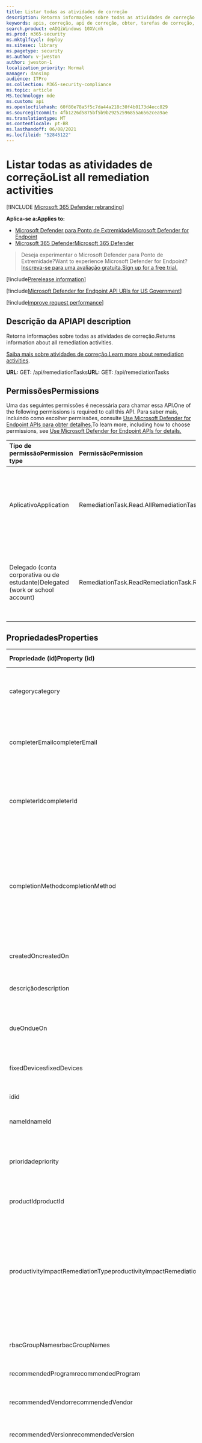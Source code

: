 ```yaml
---
title: Listar todas as atividades de correção
description: Retorna informações sobre todas as atividades de correção.
keywords: apis, correção, api de correção, obter, tarefas de correção, tudo correção,
search.product: eADQiWindows 10XVcnh
ms.prod: m365-security
ms.mktglfcycl: deploy
ms.sitesec: library
ms.pagetype: security
ms.author: v-jweston
author: jweston-1
localization_priority: Normal
manager: dansimp
audience: ITPro
ms.collection: M365-security-compliance
ms.topic: article
MS.technology: mde
ms.custom: api
ms.openlocfilehash: 60f80e78a5f5c7da44a218c30f4b0173d4ecc829
ms.sourcegitcommit: 4fb1226d5875bf5b9b29252596855a6562cea9ae
ms.translationtype: MT
ms.contentlocale: pt-BR
ms.lasthandoff: 06/08/2021
ms.locfileid: "52845122"
---
```

# <a name="list-all-remediation-activities"></a><span data-ttu-id="28b0c-104">Listar todas as atividades de correção</span><span class="sxs-lookup"><span data-stu-id="28b0c-104">List all remediation activities</span></span>

[!INCLUDE [Microsoft 365 Defender rebranding](../../includes/microsoft-defender.md)]

<span data-ttu-id="28b0c-105">**Aplica-se a:**</span><span class="sxs-lookup"><span data-stu-id="28b0c-105">**Applies to:**</span></span>

- [<span data-ttu-id="28b0c-106">Microsoft Defender para Ponto de Extremidade</span><span class="sxs-lookup"><span data-stu-id="28b0c-106">Microsoft Defender for Endpoint</span></span>](https://go.microsoft.com/fwlink/p/?linkid=2154037)
- [<span data-ttu-id="28b0c-107">Microsoft 365 Defender</span><span class="sxs-lookup"><span data-stu-id="28b0c-107">Microsoft 365 Defender</span></span>](https://go.microsoft.com/fwlink/?linkid=2118804)

> <span data-ttu-id="28b0c-108">Deseja experimentar o Microsoft Defender para Ponto de Extremidade?</span><span class="sxs-lookup"><span data-stu-id="28b0c-108">Want to experience Microsoft Defender for Endpoint?</span></span> [<span data-ttu-id="28b0c-109">Inscreva-se para uma avaliação gratuita.</span><span class="sxs-lookup"><span data-stu-id="28b0c-109">Sign up for a free trial.</span></span>](https://www.microsoft.com/microsoft-365/windows/microsoft-defender-atp?ocid=docs-wdatp-exposedapis-abovefoldlink)

[!include[Prerelease information](../../includes/prerelease.md)]

[!include[Microsoft Defender for Endpoint API URIs for US Government](../../includes/microsoft-defender-api-usgov.md)]

[!include[Improve request performance](../../includes/improve-request-performance.md)]

## <a name="api-description"></a><span data-ttu-id="28b0c-110">Descrição da API</span><span class="sxs-lookup"><span data-stu-id="28b0c-110">API description</span></span>

<span data-ttu-id="28b0c-111">Retorna informações sobre todas as atividades de correção.</span><span class="sxs-lookup"><span data-stu-id="28b0c-111">Returns information about all remediation activities.</span></span>

<span data-ttu-id="28b0c-112">[Saiba mais sobre atividades de correção.](tvm-remediation.md)</span><span class="sxs-lookup"><span data-stu-id="28b0c-112">[Learn more about remediation activities](tvm-remediation.md).</span></span>

<span data-ttu-id="28b0c-113">**URL:** GET: /api/remediationTasks</span><span class="sxs-lookup"><span data-stu-id="28b0c-113">**URL:** GET: /api/remediationTasks</span></span>

## <a name="permissions"></a><span data-ttu-id="28b0c-114">Permissões</span><span class="sxs-lookup"><span data-stu-id="28b0c-114">Permissions</span></span>

<span data-ttu-id="28b0c-115">Uma das seguintes permissões é necessária para chamar essa API.</span><span class="sxs-lookup"><span data-stu-id="28b0c-115">One of the following permissions is required to call this API.</span></span> <span data-ttu-id="28b0c-116">Para saber mais, incluindo como escolher permissões, consulte [Use Microsoft Defender for Endpoint APIs para obter detalhes.](apis-intro.md)</span><span class="sxs-lookup"><span data-stu-id="28b0c-116">To learn more, including how to choose permissions, see [Use Microsoft Defender for Endpoint APIs for details.](apis-intro.md)</span></span>

<span data-ttu-id="28b0c-117">Tipo de permissão</span><span class="sxs-lookup"><span data-stu-id="28b0c-117">Permission type</span></span> | <span data-ttu-id="28b0c-118">Permissão</span><span class="sxs-lookup"><span data-stu-id="28b0c-118">Permission</span></span> | <span data-ttu-id="28b0c-119">Nome de exibição de permissão</span><span class="sxs-lookup"><span data-stu-id="28b0c-119">Permission display name</span></span>
:---|:---|:---
<span data-ttu-id="28b0c-120">Aplicativo</span><span class="sxs-lookup"><span data-stu-id="28b0c-120">Application</span></span> | <span data-ttu-id="28b0c-121">RemediationTask.Read.All</span><span class="sxs-lookup"><span data-stu-id="28b0c-121">RemediationTask.Read.All</span></span> | <span data-ttu-id="28b0c-122">\'Ler informações de vulnerabilidade de Gerenciamento de Ameaças e Vulnerabilidades\'</span><span class="sxs-lookup"><span data-stu-id="28b0c-122">\'Read Threat and Vulnerability Management vulnerability information\'</span></span>
<span data-ttu-id="28b0c-123">Delegado (conta corporativa ou de estudante)</span><span class="sxs-lookup"><span data-stu-id="28b0c-123">Delegated (work or school account)</span></span> | <span data-ttu-id="28b0c-124">RemediationTask.Read</span><span class="sxs-lookup"><span data-stu-id="28b0c-124">RemediationTask.Read</span></span> | <span data-ttu-id="28b0c-125">\'Ler informações de vulnerabilidade de Gerenciamento de Ameaças e Vulnerabilidades\'</span><span class="sxs-lookup"><span data-stu-id="28b0c-125">\'Read Threat and Vulnerability Management vulnerability information\'</span></span>

## <a name="properties"></a><span data-ttu-id="28b0c-126">Propriedades</span><span class="sxs-lookup"><span data-stu-id="28b0c-126">Properties</span></span>

<span data-ttu-id="28b0c-127">Propriedade (id)</span><span class="sxs-lookup"><span data-stu-id="28b0c-127">Property (id)</span></span> | <span data-ttu-id="28b0c-128">Tipo de dados</span><span class="sxs-lookup"><span data-stu-id="28b0c-128">Data type</span></span> | <span data-ttu-id="28b0c-129">Descrição</span><span class="sxs-lookup"><span data-stu-id="28b0c-129">Description</span></span> | <span data-ttu-id="28b0c-130">Exemplo de um valor retornado</span><span class="sxs-lookup"><span data-stu-id="28b0c-130">Example of a returned value</span></span>
:---|:---|:---|:---
<span data-ttu-id="28b0c-131">category</span><span class="sxs-lookup"><span data-stu-id="28b0c-131">category</span></span> | <span data-ttu-id="28b0c-132">Cadeia de caracteres</span><span class="sxs-lookup"><span data-stu-id="28b0c-132">String</span></span> | <span data-ttu-id="28b0c-133">Categoria da atividade de correção (Configuração de software/segurança)</span><span class="sxs-lookup"><span data-stu-id="28b0c-133">Category of the remediation activity (Software/Security configuration)</span></span> | <span data-ttu-id="28b0c-134">Software</span><span class="sxs-lookup"><span data-stu-id="28b0c-134">Software</span></span>
<span data-ttu-id="28b0c-135">completerEmail</span><span class="sxs-lookup"><span data-stu-id="28b0c-135">completerEmail</span></span> | <span data-ttu-id="28b0c-136">Cadeia de caracteres</span><span class="sxs-lookup"><span data-stu-id="28b0c-136">String</span></span> | <span data-ttu-id="28b0c-137">Se a atividade de correção foi concluída manualmente por alguém, esta coluna contém seus emails</span><span class="sxs-lookup"><span data-stu-id="28b0c-137">If the remediation activity was manually completed by someone, this column contains their email</span></span> | <span data-ttu-id="28b0c-138">null</span><span class="sxs-lookup"><span data-stu-id="28b0c-138">null</span></span>
<span data-ttu-id="28b0c-139">completerId</span><span class="sxs-lookup"><span data-stu-id="28b0c-139">completerId</span></span> | <span data-ttu-id="28b0c-140">Cadeia de caracteres</span><span class="sxs-lookup"><span data-stu-id="28b0c-140">String</span></span> | <span data-ttu-id="28b0c-141">Se a atividade de correção foi concluída manualmente por alguém, esta coluna contém sua id de objeto</span><span class="sxs-lookup"><span data-stu-id="28b0c-141">If the remediation activity was manually completed by someone, this column contains their object id</span></span> | <span data-ttu-id="28b0c-142">null</span><span class="sxs-lookup"><span data-stu-id="28b0c-142">null</span></span>
<span data-ttu-id="28b0c-143">completionMethod</span><span class="sxs-lookup"><span data-stu-id="28b0c-143">completionMethod</span></span> | <span data-ttu-id="28b0c-144">Cadeia de caracteres</span><span class="sxs-lookup"><span data-stu-id="28b0c-144">String</span></span> | <span data-ttu-id="28b0c-145">Uma atividade de correção pode ser concluída "automaticamente" (se todos os dispositivos são remendados) ou "manualmente" por uma pessoa que seleciona "marcar como concluída"</span><span class="sxs-lookup"><span data-stu-id="28b0c-145">A remediation activity can be completed “automatically” (if all the devices are patched) or “manually” by a person who selects “mark as completed”</span></span> | <span data-ttu-id="28b0c-146">Automático</span><span class="sxs-lookup"><span data-stu-id="28b0c-146">Automatic</span></span>
<span data-ttu-id="28b0c-147">createdOn</span><span class="sxs-lookup"><span data-stu-id="28b0c-147">createdOn</span></span> | <span data-ttu-id="28b0c-148">DateTime</span><span class="sxs-lookup"><span data-stu-id="28b0c-148">DateTime</span></span> | <span data-ttu-id="28b0c-149">Hora em que essa atividade de correção foi criada</span><span class="sxs-lookup"><span data-stu-id="28b0c-149">Time this remediation activity was created</span></span> | <span data-ttu-id="28b0c-150">2021-01-12T18:54:11.5499478Z</span><span class="sxs-lookup"><span data-stu-id="28b0c-150">2021-01-12T18:54:11.5499478Z</span></span>
<span data-ttu-id="28b0c-151">descrição</span><span class="sxs-lookup"><span data-stu-id="28b0c-151">description</span></span> | <span data-ttu-id="28b0c-152">Cadeia de caracteres</span><span class="sxs-lookup"><span data-stu-id="28b0c-152">String</span></span> | <span data-ttu-id="28b0c-153">Descrição dessa atividade de correção</span><span class="sxs-lookup"><span data-stu-id="28b0c-153">Description of this remediation activity</span></span> | <span data-ttu-id="28b0c-154">Atualize o Microsoft Silverlight para uma versão posterior para atenuar vulnerabilidades conhecidas que afetam seus dispositivos.</span><span class="sxs-lookup"><span data-stu-id="28b0c-154">Update Microsoft Silverlight  to a later version to mitigate known vulnerabilities affecting your devices.</span></span>
<span data-ttu-id="28b0c-155">dueOn</span><span class="sxs-lookup"><span data-stu-id="28b0c-155">dueOn</span></span> | <span data-ttu-id="28b0c-156">DateTime</span><span class="sxs-lookup"><span data-stu-id="28b0c-156">DateTime</span></span> | <span data-ttu-id="28b0c-157">Data de vencimento do conjunto de criadores para essa atividade de correção</span><span class="sxs-lookup"><span data-stu-id="28b0c-157">Due date the creator set for this remediation activity</span></span> | <span data-ttu-id="28b0c-158">2021-01-13T00:00:00Z</span><span class="sxs-lookup"><span data-stu-id="28b0c-158">2021-01-13T00:00:00Z</span></span>
<span data-ttu-id="28b0c-159">fixedDevices</span><span class="sxs-lookup"><span data-stu-id="28b0c-159">fixedDevices</span></span> | <span data-ttu-id="28b0c-160">.</span><span class="sxs-lookup"><span data-stu-id="28b0c-160">.</span></span> | <span data-ttu-id="28b0c-161">O número de dispositivos que foram corrigidos</span><span class="sxs-lookup"><span data-stu-id="28b0c-161">The number of devices that have been fixed</span></span> | <span data-ttu-id="28b0c-162">2</span><span class="sxs-lookup"><span data-stu-id="28b0c-162">2</span></span>
<span data-ttu-id="28b0c-163">id</span><span class="sxs-lookup"><span data-stu-id="28b0c-163">id</span></span> | <span data-ttu-id="28b0c-164">Cadeia de caracteres</span><span class="sxs-lookup"><span data-stu-id="28b0c-164">String</span></span> | <span data-ttu-id="28b0c-165">ID dessa atividade de correção</span><span class="sxs-lookup"><span data-stu-id="28b0c-165">ID of this remediation activity</span></span> | <span data-ttu-id="28b0c-166">097d9735-5479-4899-b1b7-77398899df92</span><span class="sxs-lookup"><span data-stu-id="28b0c-166">097d9735-5479-4899-b1b7-77398899df92</span></span>
<span data-ttu-id="28b0c-167">nameId</span><span class="sxs-lookup"><span data-stu-id="28b0c-167">nameId</span></span> | <span data-ttu-id="28b0c-168">Cadeia de caracteres</span><span class="sxs-lookup"><span data-stu-id="28b0c-168">String</span></span> | <span data-ttu-id="28b0c-169">Nome do produto relacionado</span><span class="sxs-lookup"><span data-stu-id="28b0c-169">Related product name</span></span> | <span data-ttu-id="28b0c-170">Microsoft Silverlight</span><span class="sxs-lookup"><span data-stu-id="28b0c-170">Microsoft Silverlight</span></span>
<span data-ttu-id="28b0c-171">prioridade</span><span class="sxs-lookup"><span data-stu-id="28b0c-171">priority</span></span> | <span data-ttu-id="28b0c-172">Cadeia de caracteres</span><span class="sxs-lookup"><span data-stu-id="28b0c-172">String</span></span> | <span data-ttu-id="28b0c-173">Prioridade do conjunto de criadores para essa atividade de correção (High\Medium\Low)</span><span class="sxs-lookup"><span data-stu-id="28b0c-173">Priority the creator set for this remediation activity (High\Medium\Low)</span></span> | <span data-ttu-id="28b0c-174">Alto</span><span class="sxs-lookup"><span data-stu-id="28b0c-174">High</span></span>
<span data-ttu-id="28b0c-175">productId</span><span class="sxs-lookup"><span data-stu-id="28b0c-175">productId</span></span> | <span data-ttu-id="28b0c-176">Cadeia de caracteres</span><span class="sxs-lookup"><span data-stu-id="28b0c-176">String</span></span> | <span data-ttu-id="28b0c-177">ID do produto relacionado</span><span class="sxs-lookup"><span data-stu-id="28b0c-177">Related product ID</span></span> | <span data-ttu-id="28b0c-178">microsoft-_-silverlight</span><span class="sxs-lookup"><span data-stu-id="28b0c-178">microsoft-_-silverlight</span></span>
<span data-ttu-id="28b0c-179">productivityImpactRemediationType</span><span class="sxs-lookup"><span data-stu-id="28b0c-179">productivityImpactRemediationType</span></span> | <span data-ttu-id="28b0c-180">Cadeia de caracteres</span><span class="sxs-lookup"><span data-stu-id="28b0c-180">String</span></span> | <span data-ttu-id="28b0c-181">Algumas alterações de configuração só podem ser solicitadas para dispositivos sem impacto do usuário.</span><span class="sxs-lookup"><span data-stu-id="28b0c-181">A few configuration changes could be requested only for devices with no user impact.</span></span> <span data-ttu-id="28b0c-182">Esse valor indica a seleção entre "todos os dispositivos expostos" ou "somente dispositivos sem impacto do usuário".</span><span class="sxs-lookup"><span data-stu-id="28b0c-182">This value indicates the selection between “all exposed devices” or “only devices with no user impact.”</span></span> | <span data-ttu-id="28b0c-183">AllExposedAssets</span><span class="sxs-lookup"><span data-stu-id="28b0c-183">AllExposedAssets</span></span>
<span data-ttu-id="28b0c-184">rbacGroupNames</span><span class="sxs-lookup"><span data-stu-id="28b0c-184">rbacGroupNames</span></span> | <span data-ttu-id="28b0c-185">Cadeia de caracteres</span><span class="sxs-lookup"><span data-stu-id="28b0c-185">String</span></span> | <span data-ttu-id="28b0c-186">Nomes de grupo de dispositivos relacionados</span><span class="sxs-lookup"><span data-stu-id="28b0c-186">Related device group names</span></span> | <span data-ttu-id="28b0c-187">[ "Windows Servidores", "Windows 10" ]</span><span class="sxs-lookup"><span data-stu-id="28b0c-187">[ "Windows Servers", "Windows 10" ]</span></span>
<span data-ttu-id="28b0c-188">recommendedProgram</span><span class="sxs-lookup"><span data-stu-id="28b0c-188">recommendedProgram</span></span> | <span data-ttu-id="28b0c-189">Cadeia de caracteres</span><span class="sxs-lookup"><span data-stu-id="28b0c-189">String</span></span> | <span data-ttu-id="28b0c-190">Programa recomendado para atualizar para</span><span class="sxs-lookup"><span data-stu-id="28b0c-190">Recommended program to upgrade to</span></span> | <span data-ttu-id="28b0c-191">null</span><span class="sxs-lookup"><span data-stu-id="28b0c-191">null</span></span>
<span data-ttu-id="28b0c-192">recommendedVendor</span><span class="sxs-lookup"><span data-stu-id="28b0c-192">recommendedVendor</span></span> | <span data-ttu-id="28b0c-193">Cadeia de caracteres</span><span class="sxs-lookup"><span data-stu-id="28b0c-193">String</span></span> | <span data-ttu-id="28b0c-194">Fornecedor recomendado para atualizar para</span><span class="sxs-lookup"><span data-stu-id="28b0c-194">Recommended vendor to upgrade to</span></span> | <span data-ttu-id="28b0c-195">null</span><span class="sxs-lookup"><span data-stu-id="28b0c-195">null</span></span>
<span data-ttu-id="28b0c-196">recommendedVersion</span><span class="sxs-lookup"><span data-stu-id="28b0c-196">recommendedVersion</span></span> | <span data-ttu-id="28b0c-197">Cadeia de caracteres</span><span class="sxs-lookup"><span data-stu-id="28b0c-197">String</span></span> | <span data-ttu-id="28b0c-198">Versão recomendada para atualização/atualização para</span><span class="sxs-lookup"><span data-stu-id="28b0c-198">Recommended version to update/upgrade to</span></span> | <span data-ttu-id="28b0c-199">null</span><span class="sxs-lookup"><span data-stu-id="28b0c-199">null</span></span>
<span data-ttu-id="28b0c-200">relatedComponent</span><span class="sxs-lookup"><span data-stu-id="28b0c-200">relatedComponent</span></span> | <span data-ttu-id="28b0c-201">Cadeia de caracteres</span><span class="sxs-lookup"><span data-stu-id="28b0c-201">String</span></span> | <span data-ttu-id="28b0c-202">Componente relacionado dessa atividade de correção (semelhante ao componente relacionado para uma recomendação de segurança)</span><span class="sxs-lookup"><span data-stu-id="28b0c-202">Related component of this remediation activity (similar to the related component for a security recommendation)</span></span> | <span data-ttu-id="28b0c-203">Microsoft Silverlight</span><span class="sxs-lookup"><span data-stu-id="28b0c-203">Microsoft Silverlight</span></span>
<span data-ttu-id="28b0c-204">requesterEmail</span><span class="sxs-lookup"><span data-stu-id="28b0c-204">requesterEmail</span></span> | <span data-ttu-id="28b0c-205">Cadeia de caracteres</span><span class="sxs-lookup"><span data-stu-id="28b0c-205">String</span></span> | <span data-ttu-id="28b0c-206">Endereço de email do criador</span><span class="sxs-lookup"><span data-stu-id="28b0c-206">Creator email address</span></span> | <span data-ttu-id="28b0c-207">globaladmin@UserName.contoso.com</span><span class="sxs-lookup"><span data-stu-id="28b0c-207">globaladmin@UserName.contoso.com</span></span>
<span data-ttu-id="28b0c-208">requesterId</span><span class="sxs-lookup"><span data-stu-id="28b0c-208">requesterId</span></span> | <span data-ttu-id="28b0c-209">Cadeia de caracteres</span><span class="sxs-lookup"><span data-stu-id="28b0c-209">String</span></span> | <span data-ttu-id="28b0c-210">ID do objeto Creator</span><span class="sxs-lookup"><span data-stu-id="28b0c-210">Creator object id</span></span> | <span data-ttu-id="28b0c-211">r647211f-2e16-43f2-a480-16ar3a2a796r</span><span class="sxs-lookup"><span data-stu-id="28b0c-211">r647211f-2e16-43f2-a480-16ar3a2a796r</span></span>
<span data-ttu-id="28b0c-212">requesterNotes</span><span class="sxs-lookup"><span data-stu-id="28b0c-212">requesterNotes</span></span> | <span data-ttu-id="28b0c-213">Cadeia de caracteres</span><span class="sxs-lookup"><span data-stu-id="28b0c-213">String</span></span> | <span data-ttu-id="28b0c-214">As anotações (texto livre) que o criador adicionou para essa atividade de correção</span><span class="sxs-lookup"><span data-stu-id="28b0c-214">The notes (free text) the creator added for this remediation activity</span></span> | <span data-ttu-id="28b0c-215">null</span><span class="sxs-lookup"><span data-stu-id="28b0c-215">null</span></span>
<span data-ttu-id="28b0c-216">scid</span><span class="sxs-lookup"><span data-stu-id="28b0c-216">scid</span></span> | <span data-ttu-id="28b0c-217">Cadeia de caracteres</span><span class="sxs-lookup"><span data-stu-id="28b0c-217">String</span></span> | <span data-ttu-id="28b0c-218">SCID da recomendação de segurança relacionada</span><span class="sxs-lookup"><span data-stu-id="28b0c-218">SCID of the related security recommendation</span></span> | <span data-ttu-id="28b0c-219">null</span><span class="sxs-lookup"><span data-stu-id="28b0c-219">null</span></span>
<span data-ttu-id="28b0c-220">status</span><span class="sxs-lookup"><span data-stu-id="28b0c-220">status</span></span> | <span data-ttu-id="28b0c-221">Cadeia de caracteres</span><span class="sxs-lookup"><span data-stu-id="28b0c-221">String</span></span> | <span data-ttu-id="28b0c-222">Status da atividade de correção (Ativo/Concluído)</span><span class="sxs-lookup"><span data-stu-id="28b0c-222">Remediation activity status (Active/Completed)</span></span> | <span data-ttu-id="28b0c-223">Ativo</span><span class="sxs-lookup"><span data-stu-id="28b0c-223">Active</span></span>
<span data-ttu-id="28b0c-224">statusLastModifiedOn</span><span class="sxs-lookup"><span data-stu-id="28b0c-224">statusLastModifiedOn</span></span> | <span data-ttu-id="28b0c-225">DateTime</span><span class="sxs-lookup"><span data-stu-id="28b0c-225">DateTime</span></span> | <span data-ttu-id="28b0c-226">Data em que o campo de status foi atualizado</span><span class="sxs-lookup"><span data-stu-id="28b0c-226">Date when the status field was updated</span></span> | <span data-ttu-id="28b0c-227">2021-01-12T18:54:11.5499487Z</span><span class="sxs-lookup"><span data-stu-id="28b0c-227">2021-01-12T18:54:11.5499487Z</span></span>
<span data-ttu-id="28b0c-228">targetDevices</span><span class="sxs-lookup"><span data-stu-id="28b0c-228">targetDevices</span></span> | <span data-ttu-id="28b0c-229">Longo</span><span class="sxs-lookup"><span data-stu-id="28b0c-229">Long</span></span> | <span data-ttu-id="28b0c-230">Número de dispositivos expostos a que essa correção é aplicável</span><span class="sxs-lookup"><span data-stu-id="28b0c-230">Number of exposed devices that this remediation is applicable to</span></span> | <span data-ttu-id="28b0c-231">43</span><span class="sxs-lookup"><span data-stu-id="28b0c-231">43</span></span>
<span data-ttu-id="28b0c-232">title</span><span class="sxs-lookup"><span data-stu-id="28b0c-232">title</span></span> | <span data-ttu-id="28b0c-233">Cadeia de caracteres</span><span class="sxs-lookup"><span data-stu-id="28b0c-233">String</span></span> | <span data-ttu-id="28b0c-234">Título dessa atividade de correção</span><span class="sxs-lookup"><span data-stu-id="28b0c-234">Title of this remediation activity</span></span> | <span data-ttu-id="28b0c-235">Atualizar o Microsoft Silverlight</span><span class="sxs-lookup"><span data-stu-id="28b0c-235">Update Microsoft Silverlight</span></span>
<span data-ttu-id="28b0c-236">tipo</span><span class="sxs-lookup"><span data-stu-id="28b0c-236">type</span></span> | <span data-ttu-id="28b0c-237">Cadeia de caracteres</span><span class="sxs-lookup"><span data-stu-id="28b0c-237">String</span></span> | <span data-ttu-id="28b0c-238">Tipo de correção</span><span class="sxs-lookup"><span data-stu-id="28b0c-238">Remediation type</span></span> | <span data-ttu-id="28b0c-239">Atualizar</span><span class="sxs-lookup"><span data-stu-id="28b0c-239">Update</span></span>
<span data-ttu-id="28b0c-240">vendorId</span><span class="sxs-lookup"><span data-stu-id="28b0c-240">vendorId</span></span> | <span data-ttu-id="28b0c-241">Cadeia de caracteres</span><span class="sxs-lookup"><span data-stu-id="28b0c-241">String</span></span> | <span data-ttu-id="28b0c-242">Nome do fornecedor relacionado</span><span class="sxs-lookup"><span data-stu-id="28b0c-242">Related vendor name</span></span> | <span data-ttu-id="28b0c-243">Microsoft</span><span class="sxs-lookup"><span data-stu-id="28b0c-243">Microsoft</span></span>

## <a name="example"></a><span data-ttu-id="28b0c-244">Exemplo</span><span class="sxs-lookup"><span data-stu-id="28b0c-244">Example</span></span>

### <a name="request-example"></a><span data-ttu-id="28b0c-245">Exemplo de solicitação</span><span class="sxs-lookup"><span data-stu-id="28b0c-245">Request example</span></span>

```http
GET https://api-luna.securitycenter.windows.com/api/remediationtasks/
```

### <a name="response-example"></a><span data-ttu-id="28b0c-246">Exemplo de resposta</span><span class="sxs-lookup"><span data-stu-id="28b0c-246">Response example</span></span>

```json
{
    "@odata.context": "https://wpatdadi-luna-stg.cloudapp.net/api/$metadata#RemediationTasks",
    "value": [
        {
            "id": "03942ef5-aewb-4w6e-b555-d6a97013844w",
            "title": "Update Microsoft Silverlight",
            "createdOn": "2021-02-10T13:20:36.4718166Z",
            "requesterId": "65548a1d-ef00-4a7a-8d19-1b967b5c36f4",
            "requesterEmail": "user1@contoso.com",
            "status": "Active",
            "statusLastModifiedOn": "2021-02-10T13:20:36.4719698Z",
            "description": "Update Silverlight to a later version  to mitigate 55 known vulnerabilities affecting your devices. Doing so can help lessen the security risk to your organization due to versions which have reached their end-of-support.  ",
            "relatedComponent": "Microsoft Silverlight",
            "targetDevices": 18511,
            "rbacGroupNames": [
                "UnassignedGroup",
                "hhh"
            ],
            "fixedDevices": 2866,
            "requesterNotes": "test",
            "dueOn": "2021-02-11T00:00:00Z",
            "category": "Software",
            "productivityImpactRemediationType": null,
            "priority": "Medium",
            "completionMethod": null,
            "completerId": null,
            "completerEmail": null,
            "scid": null,
            "type": "Update",
            "productId": "microsoft-_-silverlight",
            "vendorId": "microsoft",
            "nameId": "silverlight",
            "recommendedVersion": null,
            "recommendedVendor": null,
            "recommendedProgram": null
        }
    ]
}
```

## <a name="see-also"></a><span data-ttu-id="28b0c-247">Confira também</span><span class="sxs-lookup"><span data-stu-id="28b0c-247">See also</span></span>

- [<span data-ttu-id="28b0c-248">Métodos e propriedades de correção</span><span class="sxs-lookup"><span data-stu-id="28b0c-248">Remediation methods and properties</span></span>](get-remediation-methods-properties.md)

- [<span data-ttu-id="28b0c-249">Obter uma atividade de correção por ID</span><span class="sxs-lookup"><span data-stu-id="28b0c-249">Get one remediation activity by Id</span></span>](get-remediation-one-activity.md)

- [<span data-ttu-id="28b0c-250">Listar dispositivos expostos de uma atividade de correção</span><span class="sxs-lookup"><span data-stu-id="28b0c-250">List exposed devices of one remediation activity</span></span>](get-remediation-exposed-devices-activities.md)

- [<span data-ttu-id="28b0c-251">Ameaças baseadas em risco & Gerenciamento de Vulnerabilidades</span><span class="sxs-lookup"><span data-stu-id="28b0c-251">Risk-based threat & vulnerability management</span></span>](next-gen-threat-and-vuln-mgt.md)

- [<span data-ttu-id="28b0c-252">Vulnerabilidades em sua organização</span><span class="sxs-lookup"><span data-stu-id="28b0c-252">Vulnerabilities in your organization</span></span>](tvm-weaknesses.md)
